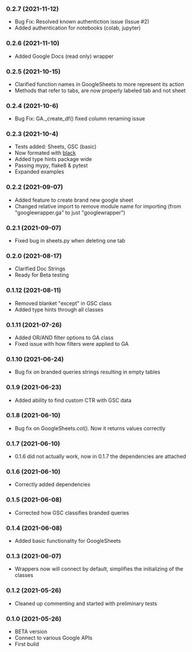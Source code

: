 ### 0.2.7 (2021-11-12)

- Bug Fix: Resolved known authentiction issue (Issue #2)
- Added authentication for notebooks (colab, jupyter)

### 0.2.6 (2021-11-10)

- Added Google Docs (read only) wrapper

### 0.2.5 (2021-10-15)

- Clarified function names in GoogleSheets to more represent its action
- Methods that refer to tabs, are now properly labeled tab and not sheet

### 0.2.4 (2021-10-6)

- Bug Fix: GA._create_df() fixed column renaming issue

### 0.2.3 (2021-10-4)

- Tests added: Sheets, GSC (basic)
- Now formated with <a href=https://github.com/psf/black>black</a>
- Added type hints package wide
- Passing mypy, flake8 & pytest
- Expanded examples

### 0.2.2 (2021-09-07)

- Added feature to create brand new google sheet
- Changed relative import to remove module name for importing (from "googlewrapper.ga" to just "googlewrapper")

### 0.2.1 (2021-09-07)

- Fixed bug in sheets.py when deleting one tab

### 0.2.0 (2021-08-17)

- Clarified Doc Strings
- Ready for Beta testing

### 0.1.12 (2021-08-11)

- Removed blanket "except" in GSC class
- Added type hints through all classes

### 0.1.11 (2021-07-26)

- Added OR/AND filter options to GA class
- Fixed issue with how filters were applied to GA

### 0.1.10 (2021-06-24)

- Bug fix on branded queries strings resulting in empty tables

### 0.1.9 (2021-06-23)

- Added ability to find custom CTR with GSC data

### 0.1.8 (2021-06-10)

- Bug fix on GoogleSheets.col(). Now it returns values correctly

### 0.1.7 (2021-06-10)

- 0.1.6 did not actually work, now in 0.1.7 the dependencies are attached

### 0.1.6 (2021-06-10)

- Correctly added dependencies

### 0.1.5 (2021-06-08)

- Corrected how GSC classifies branded queries

### 0.1.4 (2021-06-08)

- Added basic functionality for GoogleSheets

### 0.1.3 (2021-06-07)

- Wrappers now will connect by default, simplifies the initializing of the classes

### 0.1.2 (2021-05-26)

- Cleaned up commenting and started with preliminary tests

### 0.1.0 (2021-05-26)

- BETA version
- Connect to various Google APIs
- First build
